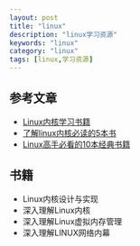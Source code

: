 ```yaml
---
layout: post
title: "linux"
description: "linux学习资源"
keywords: "linux"
category: "linux"
tags: [linux,学习资源]
---
```


## 参考文章
- [Linux内核学习书籍](https://blog.csdn.net/qq_34870631/article/details/83013431)
- [了解linux内核必读的5本书](https://blog.csdn.net/weibo1230123/article/details/82953066)
- [Linux高手必看的10本经典书籍](https://cloud.tencent.com/developer/news/221613)

## 书籍
* Linux内核设计与实现
* 深入理解Linux内核
* 深入理解Linux虚拟内存管理
* 深入理解LINUX网络内幕
